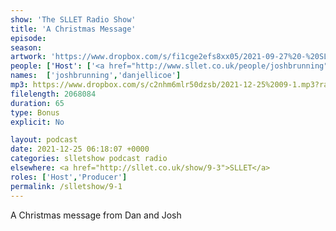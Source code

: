 ```yaml
---
show: 'The SLLET Radio Show'
title: 'A Christmas Message'
episode:
season: 
artwork: 'https://www.dropbox.com/s/fi1cge2efs8xx05/2021-09-27%20-%20SLLET%20radio%20square.png?raw=1'
people: ['Host': ['<a href="http://www.sllet.co.uk/people/joshbrunning">Josh Brunning</a>', '<a href="http://www.sllet.co.uk/people/danjellicoe">Dan Jellicoe</a>']]
names:  ['joshbrunning','danjellicoe']
mp3: https://www.dropbox.com/s/c2nhm6mlr50dzsb/2021-12-25%2009-1.mp3?raw=1
filelength: 2068084
duration: 65
type: Bonus
explicit: No

layout: podcast
date: 2021-12-25 06:18:07 +0000
categories: slletshow podcast radio
elsewhere: <a href="http://sllet.co.uk/show/9-3">SLLET</a>
roles: ['Host','Producer']
permalink: /slletshow/9-1
---
```


A Christmas message from Dan and Josh
